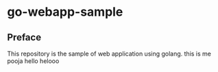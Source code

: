 # go-webapp-sample



## Preface
This repository is the sample of web application using golang.
this is me pooja
hello
helooo
